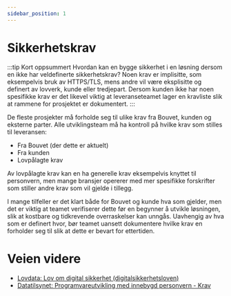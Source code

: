 ```yaml
---
sidebar_position: 1
---
```


# Sikkerhetskrav
:::tip Kort oppsummert
Hvordan kan en bygge sikkerhet i en løsning dersom en ikke har veldefinerte sikkerhetskrav? 
Noen krav er implisitte, som eksempelvis bruk av HTTPS/TLS, mens andre vil være eksplisitte og definert av lovverk, kunde eller tredjepart. Dersom kunden ikke har noen spesifikke krav er det likevel viktig at leveranseteamet lager en kravliste slik at rammene for prosjektet er dokumentert. 
:::

De fleste prosjekter må forholde seg til ulike krav fra Bouvet, kunden og eksterne parter. Alle utviklingsteam må ha kontroll på hvilke krav som stilles til leveransen:
* Fra Bouvet (der dette er aktuelt)
* Fra kunden
* Lovpålagte krav

Av lovpålagte krav kan en ha generelle krav eksempelvis knyttet til personvern, men mange bransjer opererer med mer spesifikke forskrifter som stiller andre krav som vil gjelde i tillegg. 

I mange tilfeller er det klart både for Bouvet og kunde hva som gjelder, men det er viktig at teamet verifiserer dette før en begynner å utvikle løsningen, slik at kostbare og tidkrevende overraskelser kan unngås. Uavhengig av hva som er definert hvor, bør teamet uansett dokumentere hvilke krav en forholder seg til slik at dette er bevart for ettertiden. 

# Veien videre
* [Lovdata: Lov om digital sikkerhet (digitalsikkerhetsloven)](https://lovdata.no/dokument/NL/lov/2023-12-20-108)
* [Datatilsynet: Programvareutvikling med innebygd personvern - Krav](https://www.datatilsynet.no/rettigheter-og-plikter/virksomhetenes-plikter/programvareutvikling-med-innebygd-personvern/krav/)